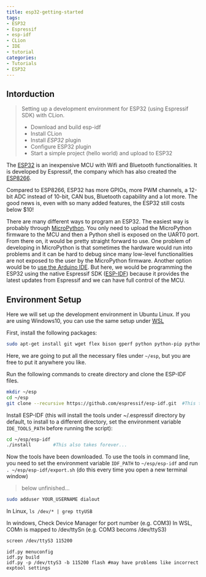 ```yaml
---
title: esp32-getting-started
tags:
- ESP32
- Espressif
- esp-idf
- CLion
- IDE
- tutorial
categories:
- Tutorials
- ESP32
---
```


## Intorduction

> Setting up a development environment for ESP32 (using Espressif SDK) with CLion.
> - Download and build esp-idf
> - Install CLion
> - Install *ESP32* plugin
> - Configure ESP32 plugin
> - Start a simple project (hello world) and upload to ESP32

The [ESP32](https://en.wikipedia.org/wiki/ESP32) is an inexpensive MCU with Wifi and Bluetooth functionalities. It is developed by Espressif, the company which has also created the [ESP8266](https://en.wikipedia.org/wiki/ESP8266).

Compared to ESP8266, ESP32 has more GPIOs, more PWM channels, a 12-bit ADC instead of 10-bit, CAN bus, Bluetooth capability and a lot more. The good news is, even with so many added features, the ESP32 still costs below $10!

There are many different ways to program an ESP32. The easiest way is probably through [MicroPython](http://docs.micropython.org/en/latest/esp32/quickref.html). You only need to upload the MicroPython firmware to the MCU and then a Python shell is exposed on the UART0 port. From there on, it would be pretty straight forward to use. One problem of developing in MicroPython is that sometimes the hardware would run into problems and it can be hard to debug since many low-level functionalities are not exposed to the user by the MicroPython firmware. Another option would be to [use the Arduino IDE](https://github.com/espressif/arduino-esp32). But here, we would be programming the ESP32 using the native Espressif SDK ([ESP-IDF](https://docs.espressif.com/projects/esp-idf/en/latest/index.html)) because it provides the latest updates from Espressif and we can have full control of the MCU.

## Environment Setup

Here we will set up the development environment in Ubuntu Linux. If you are using Windows10, you can use the same setup under [WSL](https://docs.microsoft.com/en-us/windows/wsl/wsl2-install "Windows Subsystem for Linux")

First, install the following packages:

```bash
sudo apt-get install git wget flex bison gperf python python-pip python-setuptools python-serial python-click python-cryptography python-future python-pyparsing python-pyelftools cmake ninja-build ccache libffi-dev libssl-dev
```

Here, we are going to put all the necessary files under `~/esp`, but you are free to put it anywhere you like.

Run the following commands to create directory and clone the ESP-IDF files.

```bash
mkdir ~/esp
cd ~/esp
git clone --recursive https://github.com/espressif/esp-idf.git  #This takes very long...
```

Install ESP-IDF (this will install the tools under ~/.espressif directory by default, to install to a different directory, set the environment variable `IDE_TOOLS_PATH` before running the script):

```bash
cd ~/esp/esp-idf
./install        #This also takes forever...
```

Now the tools have been downloaded. To use the tools in command line, you need to set the environment variable `IDF_PATH` to `~/esp/esp-idf` and run `. ~/esp/esp-idf/export.sh` (do this every time you open a new terminal window)

> below unfinished...

```bash
sudo adduser YOUR_USERNAME dialout
```

In Linux, `ls /dev/* | grep ttyUSB`

In windows, Check Device Manager for port number (e.g. COM3)
In WSL, COMn is mapped to /dev/ttySn (e.g. COM3 becoms /dev/ttyS3)

```bash
screen /dev/ttyS3 115200
```

```
idf.py menuconfig
idf.py build
idf.py -p /dev/ttyS3 -b 115200 flash #may have problems like incorrect exptool settings
```